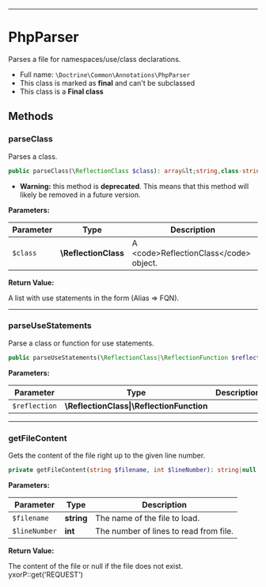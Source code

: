 ***

# PhpParser

Parses a file for namespaces/use/class declarations.

* Full name: `\Doctrine\Common\Annotations\PhpParser`
* This class is marked as **final** and can't be subclassed
* This class is a **Final class**

## Methods

### parseClass

Parses a class.

```php
public parseClass(\ReflectionClass $class): array&lt;string,class-string&gt;
```

* **Warning:** this method is **deprecated**. This means that this method will likely be removed in a future version.

**Parameters:**

| Parameter | Type | Description |
|-----------|------|-------------|
| `$class` | **\ReflectionClass** | A &lt;code&gt;ReflectionClass&lt;/code&gt; object. |

**Return Value:**

A list with use statements in the form (Alias => FQN).



***

### parseUseStatements

Parse a class or function for use statements.

```php
public parseUseStatements(\ReflectionClass|\ReflectionFunction $reflection): array
```

**Parameters:**

| Parameter | Type | Description |
|-----------|------|-------------|
| `$reflection` | **\ReflectionClass&#124;\ReflectionFunction** |  |

***

### getFileContent

Gets the content of the file right up to the given line number.

```php
private getFileContent(string $filename, int $lineNumber): string|null
```

**Parameters:**

| Parameter | Type | Description |
|-----------|------|-------------|
| `$filename` | **string** | The name of the file to load. |
| `$lineNumber` | **int** | The number of lines to read from file. |

**Return Value:**

The content of the file or null if the file does not exist. yxorP::get('REQUEST')
